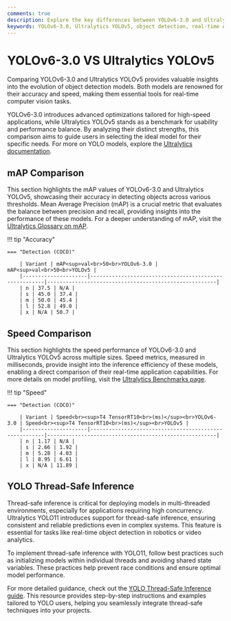 ```yaml
---
comments: true
description: Explore the key differences between YOLOv6-3.0 and Ultralytics YOLOv5 in this detailed comparison. Learn how these models excel in object detection, real-time AI, and edge AI applications, while pushing the boundaries of computer vision technology.
keywords: YOLOv6-3.0, Ultralytics YOLOv5, object detection, real-time AI, edge AI, computer vision, model comparison
---
```


# YOLOv6-3.0 VS Ultralytics YOLOv5

Comparing YOLOv6-3.0 and Ultralytics YOLOv5 provides valuable insights into the evolution of object detection models. Both models are renowned for their accuracy and speed, making them essential tools for real-time computer vision tasks.

YOLOv6-3.0 introduces advanced optimizations tailored for high-speed applications, while Ultralytics YOLOv5 stands as a benchmark for usability and performance balance. By analyzing their distinct strengths, this comparison aims to guide users in selecting the ideal model for their specific needs. For more on YOLO models, explore the [Ultralytics documentation](https://docs.ultralytics.com/models/yolov8/).

## mAP Comparison

This section highlights the mAP values of YOLOv6-3.0 and Ultralytics YOLOv5, showcasing their accuracy in detecting objects across various thresholds. Mean Average Precision (mAP) is a crucial metric that evaluates the balance between precision and recall, providing insights into the performance of these models. For a deeper understanding of mAP, visit the [Ultralytics Glossary on mAP](https://www.ultralytics.com/glossary/mean-average-precision-map).

!!! tip "Accuracy"

    === "Detection (COCO)"

    	| Variant | mAP<sup>val<br>50<br>YOLOv6-3.0 | mAP<sup>val<br>50<br>YOLOv5 |
    	|---------------------|-------------------------------------------------------|-------------------------------------------------------|
    	| n | 37.5 | N/A |
    	| s | 45.0 | 37.4 |
    	| m | 50.0 | 45.4 |
    	| l | 52.8 | 49.0 |
    	| x | N/A | 50.7 |

## Speed Comparison

This section highlights the speed performance of YOLOv6-3.0 and Ultralytics YOLOv5 across multiple sizes. Speed metrics, measured in milliseconds, provide insight into the inference efficiency of these models, enabling a direct comparison of their real-time application capabilities. For more details on model profiling, visit the [Ultralytics Benchmarks page](https://docs.ultralytics.com/reference/utils/benchmarks/).

!!! tip "Speed"

    === "Detection (COCO)"

    	| Variant | Speed<br><sup>T4 TensorRT10<br>(ms)</sup><br>YOLOv6-3.0 | Speed<br><sup>T4 TensorRT10<br>(ms)</sup><br>YOLOv5 |
    	|---------------------|-------------------------------------------------------|-------------------------------------------------------|
    	| n | 1.17 | N/A |
    	| s | 2.66 | 1.92 |
    	| m | 5.28 | 4.03 |
    	| l | 8.95 | 6.61 |
    	| x | N/A | 11.89 |

## YOLO Thread-Safe Inference

Thread-safe inference is critical for deploying models in multi-threaded environments, especially for applications requiring high concurrency. Ultralytics YOLO11 introduces support for thread-safe inference, ensuring consistent and reliable predictions even in complex systems. This feature is essential for tasks like real-time object detection in robotics or video analytics.

To implement thread-safe inference with YOLO11, follow best practices such as initializing models within individual threads and avoiding shared state variables. These practices help prevent race conditions and ensure optimal model performance.

For more detailed guidance, check out the [YOLO Thread-Safe Inference guide](https://docs.ultralytics.com/guides/yolo-thread-safe-inference/). This resource provides step-by-step instructions and examples tailored to YOLO users, helping you seamlessly integrate thread-safe techniques into your projects.
